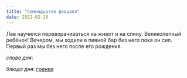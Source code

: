```yaml
---
title: "Семнадцатое февраля"
date: 2022-02-16
---
```

Лев научился переворачиваться на живот и на спину. Великолепный ребёнок! Вечером, мы ходили в пивной бар без него пока он сил. Первый раз мы без него после его рождения.


*слово дня*: 

*блюда дня*: [гренки](https://ru.wikipedia.org/wiki/%D0%93%D1%80%D0%B5%D0%BD%D0%BA%D0%B8)
